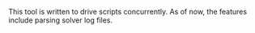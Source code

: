 This tool is written to drive scripts concurrently. As of now, the features
include parsing solver log files.